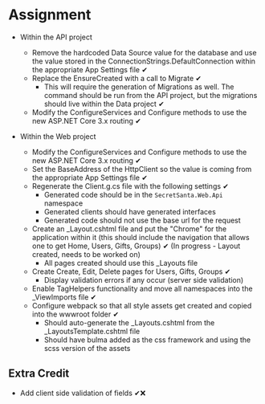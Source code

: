 # Assignment

- Within the API project
  - Remove the hardcoded Data Source value for the database and use the value stored in the ConnectionStrings.DefaultConnection within the appropriate App Settings file ✔
  - Replace the EnsureCreated with a call to Migrate ✔
    - This will require the generation of Migrations as well. The command should be run from the API project, but the migrations should live within the Data project ✔
  - Modify the ConfigureServices and Configure methods to use the new ASP.NET Core 3.x routing ✔

- Within the Web project
  - Modify the ConfigureServices and Configure methods to use the new ASP.NET Core 3.x routing ✔
  - Set the BaseAddress of the HttpClient so the value is coming from the appropriate App Settings file ✔
  - Regenerate the Client.g.cs file with the following settings ✔
    - Generated code should be in the `SecretSanta.Web.Api` namespace
    - Generated clients should have generated interfaces
    - Generated code should not use the base url for the request
  - Create an _Layout.cshtml file and put the "Chrome" for the application within it (this should include the navigation that allows one to get Home, Users, Gifts, Groups) ✔ (In progress - Layout created, needs to be worked on)
    - All pages created should use this _Layouts file
  - Create Create, Edit, Delete pages for Users, Gifts, Groups ✔
    - Display validation errors if any occur (server side validation)
  - Enable TagHelpers functionality and move all namespaces into the _ViewImports file ✔
  - Configure webpack so that all style assets get created and copied into the wwwroot folder ✔
    - Should auto-generate the _Layouts.cshtml from the _LayoutsTemplate.cshtml file
    - Should have bulma added as the css framework and using the scss version of the assets

## Extra Credit
- Add client side validation of fields ✔❌
